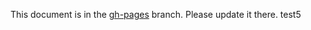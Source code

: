 This document is in the [gh-pages](https://github.com/capitalone/Hygieia/blob/gh-pages/pages/hygieia/release.md) branch. Please update it there.
test5
